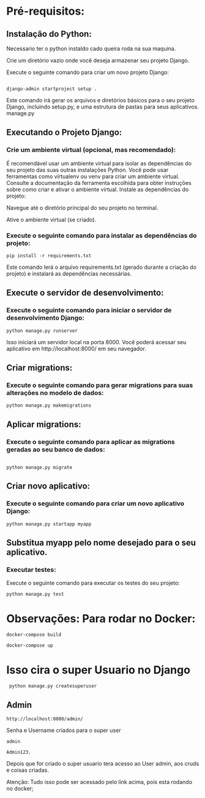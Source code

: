 # Pré-requisitos:

## Instalação do Python:

Necessario ter o python instaldo cado queira roda na sua maquina.

Crie um diretório vazio onde você deseja armazenar seu projeto Django.


Execute o seguinte comando para criar um novo projeto Django:

```

django-admin startproject setup .
```

Este comando irá gerar os arquivos e diretórios básicos para o seu projeto Django, incluindo setup.py, e uma estrutura de pastas para seus aplicativos. manage.py


## Executando o Projeto Django:

### Crie um ambiente virtual (opcional, mas recomendado):

É recomendável usar um ambiente virtual para isolar as dependências do seu projeto das suas outras instalações Python.
Você pode usar ferramentas como virtualenv ou venv para criar um ambiente virtual. Consulte a documentação da ferramenta escolhida para obter instruções sobre como criar e ativar o ambiente virtual.
Instale as dependências do projeto:

Navegue até o diretório principal do seu projeto no terminal.

Ative o ambiente virtual (se criado).

### Execute o seguinte comando para instalar as dependências do projeto:

```
pip install -r requirements.txt
```

Este comando lerá o arquivo requirements.txt (gerado durante a criação do projeto) e instalará as dependências necessárias.

## Execute o servidor de desenvolvimento:

### Execute o seguinte comando para iniciar o servidor de desenvolvimento Django:

```
python manage.py runserver
```

Isso iniciará um servidor local na porta 8000. Você poderá acessar seu aplicativo em http://localhost:8000/ em seu navegador.


## Criar migrations:

### Execute o seguinte comando para gerar migrations para suas alterações no modelo de dados:

```
python manage.py makemigrations

```

## Aplicar migrations:

### Execute o seguinte comando para aplicar as migrations geradas ao seu banco de dados:

```

python manage.py migrate
```

## Criar novo aplicativo:

### Execute o seguinte comando para criar um novo aplicativo Django:

```
python manage.py startapp myapp

```

## Substitua myapp pelo nome desejado para o seu aplicativo.

### Executar testes:

Execute o seguinte comando para executar os testes do seu projeto:

```
python manage.py test

```

# Observações: Para rodar no Docker:

```
docker-compose build 

```

```
docker-compose up 
```

# Isso cira o super Usuario no Django

```
 python manage.py createsuperuser 
```

## Admin 

```
http://localhost:8000/admin/
```
Senha e Username criados para o super user
```
admin
```
```
Admin123.
```

Depois que for criado o super usuario tera acesso ao User admin, aos cruds e coisas criadas.

Atenção: Tudo isso pode ser acessado pelo link acima, pois esta rodando no docker;